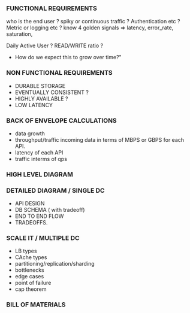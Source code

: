 ### FUNCTIONAL REQUIREMENTS
who is the end user ?
spiky or continuous traffic ?
Authentication etc ?
Metric or logging etc ? know 4 golden signals => latency, error_rate, saturation,

Daily Active User ?
READ/WRITE ratio ?
- How do we expect this to grow over time?"





### NON FUNCTIONAL REQUIREMENTS
- DURABLE STORAGE
- EVENTUALLY CONSISTENT ?
- HIGHLY AVAILABLE ?
- LOW LATENCY


### BACK OF ENVELOPE CALCULATIONS
- data growth
- throughput/traffic incoming data in terms of MBPS or GBPS for each API.
- latency of each API
- traffic interms of qps


### HIGH LEVEL DIAGRAM





### DETAILED DIAGRAM / SINGLE DC
- API DESIGN
- DB SCHEMA ( with tradeoff)
- END TO END FLOW
- TRADEOFFS.




### SCALE IT / MULTIPLE DC
- LB types
- CAche types
- partitioning/replication/sharding
- bottlenecks
- edge cases
- point of failure
- cap theorem




### BILL OF MATERIALS
